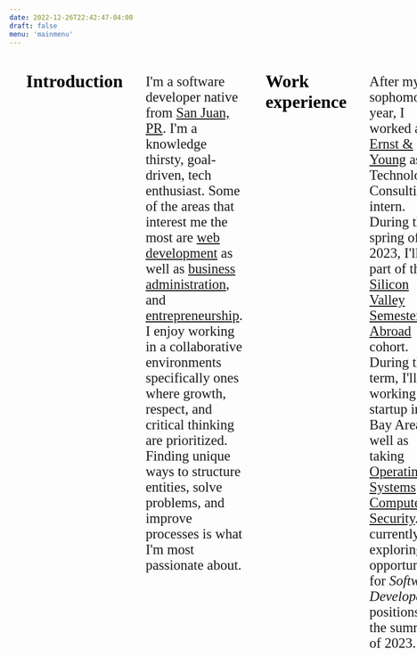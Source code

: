 ```yaml
---
date: 2022-12-26T22:42:47-04:00
draft: false
menu: 'mainmenu'
---
```

<!-- CSS Section -->
<style>

    h1 {
        margin: 20px;
        font-family: Source Sans Pro;
        font-size: 2rem;
        font-weight: 700;
        color: Black;
    }

    p {
        font-weight: 300;
        font-family: Source Sans Pro;
        font-size: 25px;
    }

    .column-layout{
        display: flex;
        flex-direction: row;
    }

    .columns{
        flex: 1;
        padding: 10px;
    }

    .right-side{
        flex: 1;
    }

    .right-image{
        display: inline-block;
        vertical-align: top;
        text-align: center;
        margin-top: 25px;
    }

    .right-text{
    }

    .skills{
        display: flex;
        flex-wrap: wrap;
    }

    .button-skills{
        background-color: purple;
        border-radius:5px;
        color: white;
        padding: 5px;
        margin: 2px;
        font-size: 29px;
    }

    .soft-skills{
        display: flex;
        flex-wrap: wrap;
    }

    .button-soft-skills{
        background-color: #a83258;
        border-radius:5px;
        width: auto;
        color: white;
        padding: 5px;
        margin: 2px;
        font-size: 29px;
    }

    .education{
        display: flex;
        flex-direction: column;
        padding:10px;
    }

    .nd{
        margin-bottom:10px;
    }



    .csj{
       margin-top:20px;
       margin-bottom: 0px;
    }

    .entity-font{
        color: gray;
    }




    


</style>



<!-- HTML Section -->
<!DOCTYPE html>
<html> 
  <body class="broadest">
    <div class="column-layout">
        <div class="columns">
            <h1> Introduction</h1>
                <p>
                    I'm a software developer native from <a href= "https://en.wikipedia.org/wiki/San_Juan,_Puerto_Rico">San Juan, PR</a>. I'm a knowledge thirsty, goal-driven, tech enthusiast. Some of the areas that interest me the most are <u>web development</u> as well as <u>business administration</u>, and <u>entrepreneurship</u>. I enjoy working in a collaborative environments specifically ones where growth, respect, and critical thinking are prioritized. Finding unique ways to structure entities, solve problems, and improve processes is what I'm most passionate about. 
                </p>
            <h1> Work experience</h1>
                    <p>
                        After my sophomore year, I worked at <a href= "https://www.ey.com/en_us">Ernst & Young</a> as a Technology Consulting intern. During the spring of 2023, I'll be part of the <a href="https://california.nd.edu/siliconvalley/">Silicon Valley Semester Abroad</a> cohort. During this term, I'll be working at a startup in the Bay Area as well as taking <u>Operating Systems</u> and <u>Computer Security</u>. I'm currently exploring opportunities for <i>Software Developer</i> positions for the summer of 2023.
                    </p>
            <h1> Education</h1>
                <div class="education">
                    <div class="nd">
                        <h5><u>University of Notre Dame</u></h5>
                        <img src="/nd.png" alt="Notre Dame" style=" height:auto; width: 50%; float: left;">
                        <ul style="margin-top: 20px; color: gray; margin-left: 50%; font-size:20px; ">
                            <li>Major: Computer Science</li>
                            <li>Major GPA: 3.60 </li>
                            <li>Minor: Engineering Corporate Practice</li>
                            <li>Minor GPA: 4.00 </li>
                        </ul>
                    </div>
                    <div class="csj">
                        <h5><u>Colegio San José de Río Piedras</u></h5>
                        <img src="/csj.jpeg" alt="Notre Dame" style=" height:auto; width: 50%; float: left;">
                        <ul style="margin-left: 200px; color: gray; margin-top: 20px; padding:0; font-size:20px;">
                            <li>High Honors</li>
                            <li>Salutatorian Award</li>
                            <li>National Honor Society President</li>
                            <li>GPA: 4.00 </li>
                        </ul>
                    </div>
                </div>
        </div>
        <div class="columns right-sidebar">
            <div class="right-image">
                <img src="/headshot.JPG" alt="Headshot" style=" height:auto; width: 70%;border-radius:25px;">
            </div>
            <div class="right-text">
                <h1> Skills</h1>
                    <div class="skills">
                        <div class="button-skills"> Python </div>
                        <div class="button-skills"> C </div>
                        <div class="button-skills"> C++ </div>
                        <div class="button-skills"> HTML </div>
                        <div class="button-skills"> CSS </div>
                        <div class="button-skills"> MatLab </div>
                        <div class="button-skills"> Agile </div>
                        <div class="button-skills"> Git </div>
                        <div class="button-skills"> GitHub </div>
                        <div class="button-skills"> Figma </div>
                        <div class="button-skills"> React.js </div>
                        <div class="button-skills"> Node.js </div>
                        <div class="button-skills"> Javascript </div>
                        <div class="button-skills"> EC2 </div>
                        <div class="button-skills"> Amplify </div>
                        <div class="button-skills"> Oracle Cloud </div>
                        <div class="button-skills"> AWS </div>
                    </div>
                <h1>Soft Skills</h1>
                    <div class="soft-skills">
                        <div class="button-soft-skills"> Outgoing </div>
                        <div class="button-soft-skills"> Organized </div>
                        <div class="button-soft-skills"> Inclusive </div>
                        <div class="button-soft-skills"> Ambitious </div>
                        <div class="button-soft-skills"> Adaptable </div>
                        <div class="button-soft-skills"> Critical Thinker </div>
                        <div class="button-soft-skills"> Open-minded </div>
                        <div class="button-soft-skills"> Hard worker </div>
                        <div class="button-soft-skills"> Fast learner </div>
                        <div class="button-soft-skills"> Public speaker </div>
                        <div class="button-soft-skills"> Objective </div>
                        <div class="button-soft-skills"> Passionate </div>
                        <div class="button-soft-skills"> Assertive </div>
                        <div class="button-soft-skills"> Personable </div>
                    </div>
        </div>
    </div>

  </body>






</html>




